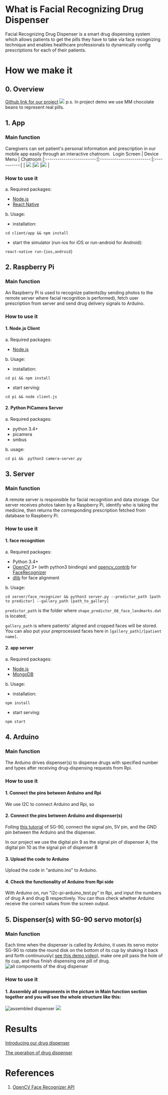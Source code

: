 # What is Facial Recognizing Drug Dispenser
Facial Recognizing Drug Dispenser is a smart drug dispensing system which allows patients to get the pills they have to take via face recognizing technique and enables healthcare professionals to dynamically config prescriptions for each of their patients.

# How we make it
## 0. Overview
[Github link for our project](https://https://github.com/NTUEE-ESLab/2017Fall-smart-pill-dispenser)
![](https://my.ntu.edu.tw/Test/20180112173543.jpg)
p.s. In project demo we use MM chocolate beans to represent real pills.
## 1. App
### Main function
Caregivers can set patient's personal information and prescription in our mobile app easily through an interactive chatroom.
![]()
Login Screen             | Device Menu | Chatroom
|:-------------------------:|:-------------------------:|:-----------:|
| ![](https://i.imgur.com/WRPUbDb.png )  |![](https://i.imgur.com/Tnj0izh.png) |![](https://i.imgur.com/Ex1tjVh.png) |

### How to use it
a. Required packages:
  - [Node.js](https://nodejs.org/en/)
  - [React Native](https://facebook.github.io/react-native/)

b. Usage:
  - installation:
```
cd client/app && npm install
```
  - start the simulator (run-ios for iOS or run-android for Android):
```
react-native run-{ios,android}
```

## 2. Raspberry Pi
### Main function
An Raspberry Pi is used to recognize patients(by sending photos to the remote server where facial recognition is performed), fetch user prescription from server and send drug delivery signals to Arduino.
### How to use it
#### 1. Node.js Client
a. Required packages:
  - [Node.js](https://nodejs.org/en/)

b. Usage:
  - installation:
```
cd pi && npm install
```
  - start serving:
```
cd pi && node client.js
```
#### 2. Python PiCamera Server
a. Required packages:
  - python 3.4+
  - picamera
  - smbus

b. usage:
```
cd pi &&  python3 camera-server.py
```
## 3. Server
### Main function
A remote server is responsible for facial recognition and data storage. Our server receives photos taken by a Raspberry Pi, identify who is taking the medicine, then returns the corresponding prescription fetched from database to Raspberry Pi.
### How to use it
#### 1. face recognition
a. Required packages:
  - Python 3.4+
  - [OpenCV](https://opencv.org/) 3+ (with python3 bindings) and [opencv_contrib](https://github.com/opencv/opencv_contrib) for [FaceRecognizer](https://docs.opencv.org/3.0-beta/modules/face/doc/facerec/index.html)
  - [dlib](https://github.com/davisking/dlib) for face alignment

b. Usage:

```
cd server/face_recognizer && python3 server.py --predictor_path [path to predictor] --gallery_path [path_to_gallery]
```
`predictor_path` is the folder where `shape_predictor_68_face_landmarks.dat` is located;

`gallery_path` is where patients' aligned and cropped faces will be stored. You can also put your preprocessed faces here in `[gallery_path]/[patient name]`.
#### 2. app server
a. Required packages:
  - [Node.js](https://nodejs.org/en/)
  - [MongoDB](https://www.mongodb.com/)

b. Usage:
  - installation:
```
npm install
```
  - start serving:
```
npm start
```

## 4. Arduino
### Main function
The Arduino drives dispenser(s) to dispense drugs with specified number and types after receiving drug-dispensing requests from Rpi. 
### How to use it
#### 1. Connect the pins between Arduino and Rpi
We use I2C to connect Arduino and Rpi, so
#### 2. Connect the pins between Arduino and dispenser(s) 
Folling [this tutorial](http://yehnan.blogspot.tw/2013/09/arduinotower-pro-sg90.html) of SG-90, connect the signal pin, 5V pin, and the GND pin between the Arduino and the dispenser.

In our project we use the digital pin 9 as the signal pin of dispenser A; the digital pin 10 as the signal pin of dispenser B
#### 3. Upload the code to Arduino
Upload the code in "arduino.ino" to Arduino.
#### 4. Check the functionality of Arduino from Rpi side
With Arduino on, run "i2c-pi-arduino_test.py" in Rpi, and input the numbers of drug A and drug B respectively. You can thus check whether Arduino receive the correct values from the screen output.
## 5. Dispenser(s) with SG-90 servo motor(s)
### Main function
Each time when the dispenser is called by Arduino, it uses its servo motor SG-90 to rotate the round disk on the bottom of its cup by shaking it back and forth continuously( [see this demo video](https://drive.google.com/file/d/12Qg_4VxAPz-3_LBOeaAZ1OhXzHrLSbA5jA/view)), make one pill pass the hole of its cup, and thus finish dispensing one pill of drug.
![all components of the drug dispenser](static/components.jpg)
### How to use it
#### 1. Assembly all components in **the picture in Main function section** together and you will see the whole structure like this:
![assembled dispenser](static/assembled_dispenser.jpg)
![](static/upper_view.jpg)
# Results 
[Introducing our drug dispenser](https://www.youtube.com/watch?v=pqof2ZdDoas)

[The operation of drug dispenser](https://photos.app.goo.gl/EeoVgY1gCzidloPn2)

# References
1. [OpenCV Face Recognizer API](https://docs.opencv.org/3.0-beta/modules/face/doc/facerec/index.html)